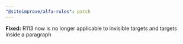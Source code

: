 ```yaml
---
"@siteimprove/alfa-rules": patch
---
```


**Fixed:** R113 now is no longer applicable to invisible targets and targets inside a paragraph
